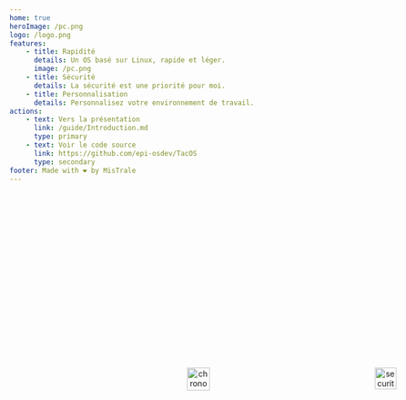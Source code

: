 ```yaml
---
home: true
heroImage: /pc.png
logo: /logo.png
features:
    - title: ​​​​​​​Rapidité
      details: Un OS basé sur Linux, rapide et léger.
      image: /pc.png
    - title: Sécurité
      details: La sécurité est une priorité pour moi.
    - title: Personnalisation
      details: Personnalisez votre environnement de travail.
actions:
    - text: Vers la présentation
      link: /guide/Introduction.md
      type: primary
    - text: Voir le code source
      link: https://github.com/epi-osdev/TacOS
      type: secondary
footer: Made with ❤️ by MisTrale
---
```


<div style="text-align:center">
  <img src="assets/chronometre.png" alt="chronometre" width="40" style="position:absolute; left:540px; top:700px;"/>
</div>
<div style="text-align:center">
  <img src="assets/fermer-a-cle.png" alt="security" width="38" style="position:absolute; left:870px; top:700px;"/>
</div>
<div style="text-align:center">
  <img src="assets/personnaliser.png" alt="perso" width="34" style="position:absolute; left:1300px; top:703px;"/>
</div>
